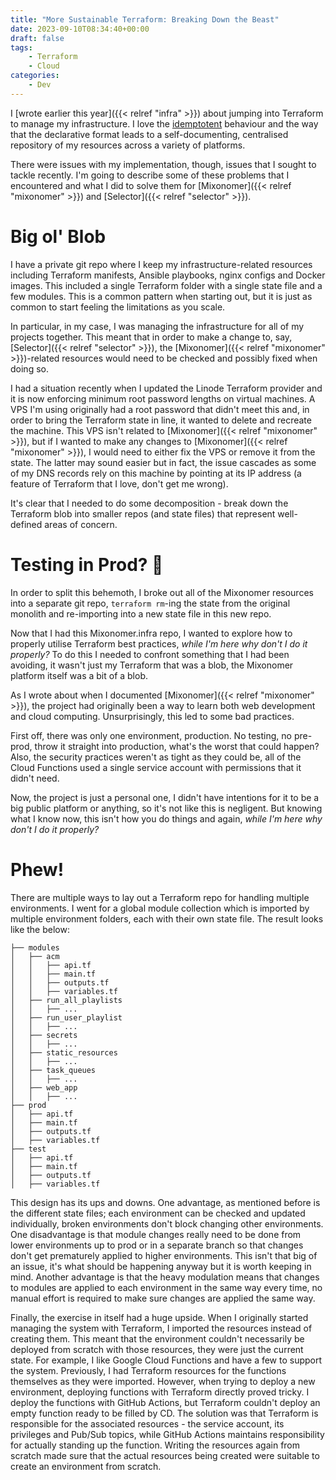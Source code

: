```yaml
---
title: "More Sustainable Terraform: Breaking Down the Beast"
date: 2023-09-10T08:34:40+00:00
draft: false
tags:
    - Terraform
    - Cloud
categories:
    - Dev
---
```


I [wrote earlier this year]({{< relref "infra" >}}) about jumping into Terraform to manage my infrastructure. I love the [idemptotent](https://en.wikipedia.org/wiki/Idempotence) behaviour and the way that the declarative format leads to a self-documenting, centralised repository of my resources across a variety of platforms.

There were issues with my implementation, though, issues that I sought to tackle recently. I'm going to describe some of these problems that I encountered and what I did to solve them for [Mixonomer]({{< relref "mixonomer" >}}) and [Selector]({{< relref "selector" >}}).

# Big ol' Blob

I have a private git repo where I keep my infrastructure-related resources including Terraform manifests, Ansible playbooks, nginx configs and Docker images. This included a single Terraform folder with a single state file and a few modules. This is a common pattern when starting out, but it is just as common to start feeling the limitations as you scale. 

In particular, in my case, I was managing the infrastructure for all of my projects together. This meant that in order to make a change to, say, [Selector]({{< relref "selector" >}}), the [Mixonomer]({{< relref "mixonomer" >}})-related resources would need to be checked and possibly fixed when doing so.

I had a situation recently when I updated the Linode Terraform provider and it is now enforcing minimum root password lengths on virtual machines. A VPS I'm using originally had a root password that didn't meet this and, in order to bring the Terraform state in line, it wanted to delete and recreate the machine. This VPS isn't related to [Mixonomer]({{< relref "mixonomer" >}}), but if I wanted to make any changes to [Mixonomer]({{< relref "mixonomer" >}}), I would need to either fix the VPS or remove it from the state. The latter may sound easier but in fact, the issue cascades as some of my DNS records rely on this machine by pointing at its IP address (a feature of Terraform that I love, don't get me wrong).

It's clear that I needed to do some decomposition - break down the Terraform blob into smaller repos (and state files) that represent well-defined areas of concern.

# Testing in Prod? 😬

In order to split this behemoth, I broke out all of the Mixonomer resources into a separate git repo, `terraform rm`-ing the state from the original monolith and re-importing into a new state file in this new repo.

Now that I had this Mixonomer.infra repo, I wanted to explore how to properly utilise Terraform best practices, *while I'm here why don't I do it properly?* To do this I needed to confront something that I had been avoiding, it wasn't just my Terraform that was a blob, the Mixonomer platform itself was a bit of a blob.

As I wrote about when I documented [Mixonomer]({{< relref "mixonomer" >}}), the project had originally been a way to learn both web development and cloud computing. Unsurprisingly, this led to some bad practices.

First off, there was only one environment, production. No testing, no pre-prod, throw it straight into production, what's the worst that could happen? Also, the security practices weren't as tight as they could be, all of the Cloud Functions used a single service account with permissions that it didn't need.

Now, the project is just a personal one, I didn't have intentions for it to be a big public platform or anything, so it's not like this is negligent. But knowing what I know now, this isn't how you do things and again, *while I'm here why don't I do it properly?*

# Phew!

There are multiple ways to lay out a Terraform repo for handling multiple environments. I went for a global module collection which is imported by multiple environment folders, each with their own state file. The result looks like the below:

```
├── modules
│   ├── acm
│   │   ├── api.tf
│   │   ├── main.tf
│   │   ├── outputs.tf
│   │   ├── variables.tf
│   ├── run_all_playlists
│   │   ├── ...
│   ├── run_user_playlist
│   │   ├── ...
│   ├── secrets
│   │   ├── ...
│   ├── static_resources
│   │   ├── ...
│   ├── task_queues
│   │   ├── ...
│   ├── web_app
│   │   ├── ...
├── prod
│   ├── api.tf
│   ├── main.tf
│   ├── outputs.tf
│   ├── variables.tf
├── test
│   ├── api.tf
│   ├── main.tf
│   ├── outputs.tf
│   ├── variables.tf
```

This design has its ups and downs. One advantage, as mentioned before is the different state files; each environment can be checked and updated individually, broken environments don't block changing other environments.
One disadvantage is that module changes really need to be done from lower environments up to prod or in a separate branch so that changes don't get prematurely applied to higher environments. This isn't that big of an issue, it's what should be happening anyway but it is worth keeping in mind.
Another advantage is that the heavy modulation means that changes to modules are applied to each environment in the same way every time, no manual effort is required to make sure changes are applied the same way.

Finally, the exercise in itself had a huge upside. When I originally started managing the system with Terraform, I imported the resources instead of creating them. This meant that the environment couldn't necessarily be deployed from scratch with those resources, they were just the current state. For example, I like Google Cloud Functions and have a few to support the system. Previously, I had Terraform resources for the functions themselves as they were imported. However, when trying to deploy a new environment, deploying functions with Terraform directly proved tricky. I deploy the functions with GitHub Actions, but Terraform couldn't deploy an empty function ready to be filled by CD. The solution was that Terraform is responsible for the associated resources - the service account, its privileges and Pub/Sub topics, while GitHub Actions maintains responsibility for actually standing up the function.
Writing the resources again from scratch made sure that the actual resources being created were suitable to create an environment from scratch.